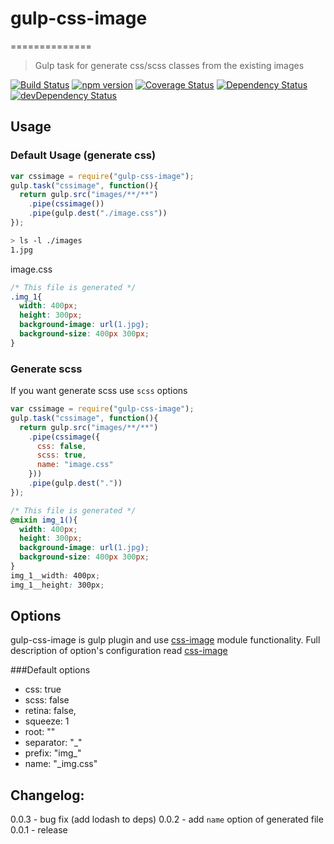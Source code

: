 # gulp-css-image
==============
> Gulp task for generate css/scss classes from the existing images

[![Build Status](https://travis-ci.org/lexich/gulp-css-image.svg)](https://travis-ci.org/lexich/gulp-css-image)
[![npm version](https://badge.fury.io/js/gulp-css-image.svg)](http://badge.fury.io/js/gulp-css-image)
[![Coverage Status](https://coveralls.io/repos/lexich/gulp-css-image/badge.png)](https://coveralls.io/r/lexich/gulp-css-image)
[![Dependency Status](https://david-dm.org/lexich/gulp-css-image.svg)](https://david-dm.org/lexich/gulp-css-image)
[![devDependency Status](https://david-dm.org/lexich/gulp-css-image/dev-status.svg)](https://david-dm.org/lexich/gulp-css-image#info=devDependencies)

## Usage
### Default Usage (generate css)
```javascript
var cssimage = require("gulp-css-image");
gulp.task("cssimage", function(){
  return gulp.src("images/**/**")
    .pipe(cssimage())
    .pipe(gulp.dest("./image.css"))
});
```

```bash
> ls -l ./images
1.jpg
```

image.css
```css
/* This file is generated */
.img_1{
  width: 400px;
  height: 300px;
  background-image: url(1.jpg);
  background-size: 400px 300px;
}
```
### Generate scss
If you want generate scss use `scss` options
```javascript
var cssimage = require("gulp-css-image");
gulp.task("cssimage", function(){
  return gulp.src("images/**/**")
    .pipe(cssimage({
      css: false,
      scss: true,
      name: "image.css"
    }))
    .pipe(gulp.dest("."))
});
```
```scss
/* This file is generated */
@mixin img_1(){
  width: 400px;
  height: 300px;
  background-image: url(1.jpg);
  background-size: 400px 300px;
}
img_1__width: 400px;
img_1__height: 300px;
```

## Options
gulp-css-image is gulp plugin and use [css-image](https://github.com/lexich/css-image) module functionality. Full description of option's configuration read [css-image](https://github.com/lexich/css-image#options)

###Default options
- css: true
- scss: false
- retina: false,
- squeeze: 1
- root: ""
- separator: "_"
- prefix: "img_"
- name: "_img.css"

## Changelog:
0.0.3 - bug fix (add lodash to deps)
0.0.2 - add `name` option of generated file  
0.0.1 - release  
